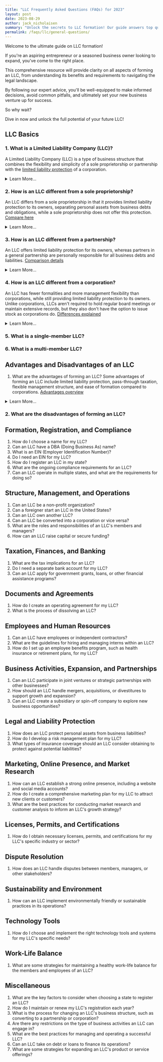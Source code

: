 ```yaml
---
title: "LLC Frequently Asked Questions (FAQs) for 2023"
layout: post
date: 2023-08-29
author: jack_nicholaisen
summary: "Unlock the secrets to LLC formation! Our guide answers top questions, simplifies processes, & sets you on the path to success. Discover more today!"
permalink: /faqs/llc/general-questions/
---
```


Welcome to the ultimate guide on LLC formation! 

If you're an aspiring entrepreneur or a seasoned business owner looking to expand, you've come to the right place. 

This comprehensive resource will provide clarity on all aspects of forming an LLC, from understanding its benefits and requirements to navigating the legal landscape. 

By following our expert advice, you'll be well-equipped to make informed decisions, avoid common pitfalls, and ultimately set your new business venture up for success. 

So why wait? 

Dive in now and unlock the full potential of your future LLC!

## LLC Basics

### 1.  What is a Limited Liability Company (LLC)?
A Limited Liability Company (LLC) is a type of business structure that combines the flexibility and simplicity of a sole proprietorship or partnership with the [limited liability protection](https://www.investopedia.com/terms/l/llc.asp) of a corporation.

<details>
<summary>Learn More...</summary>
<br>

**A. Definition and Overview**

A Limited Liability Company (LLC) is a hybrid business structure that combines elements of sole proprietorships, partnerships, and corporations. It offers limited liability protection for its owners (called "members"), pass-through taxation, and flexible management options. [IRS - Limited Liability Company](https://www.irs.gov/businesses/small-businesses-self-employed/limited-liability-company-llc)

**B. Formation Process**

To form an LLC, one must file Articles of Organization with the appropriate state agency, pay filing fees, and create an operating agreement outlining the rules governing the company's operations. Some states also require annual reports or fees to maintain the LLC's status. [Forming an LLC](https://www.sba.gov/business-guide/launch-your-business/choose-business-structure#section-header-7)

**C. Taxation Aspects**

By default, single-member LLCs are taxed as sole proprietorships and multi-member LLCs as partnerships by the IRS. However, an LLC can elect to be taxed as a corporation if desired. [Tax information for LLCs](https://www.investopedia.com/articles/personal-finance/040915/how-llcs-are-taxed.asp)

**D. Legal Protection**

An LLC's members enjoy limited liability protection similar to that of shareholders in a corporation, meaning their personal assets are typically protected from business debts and lawsuits against the company.
</details>

### 2.  How is an LLC different from a sole proprietorship?
An LLC differs from a sole proprietorship in that it provides limited liability protection to its owners, separating personal assets from business debts and obligations, while a sole proprietorship does not offer this protection. [Compare here](https://www.sba.gov/business-guide/launch-your-business/choose-business-structure#section-header-0)

<details>
<summary>Learn More...</summary>
<br>

**A. Liability Protection**

Sole proprietors have unlimited personal liability for their business debts and obligations; whereas in an LLC, members have limited liability protection.

**B. Taxation Differences**

Both sole proprietorships and single-member LLCs receive pass-through taxation by default; however, only an LLC has the option to be taxed as a corporation if desired.

**C. Formalities and Paperwork**

Forming an LLC requires filing state paperwork and may involve ongoing reporting requirements. Sole proprietorships don't require formal registration or paperwork, though they may still need to obtain local business licenses.
</details>

### 3.  How is an LLC different from a partnership?
An LLC offers limited liability protection for its owners, whereas partners in a general partnership are personally responsible for all business debts and liabilities. [Comparison details](https://www.score.org/resource/general-partnership-vs-limited-liability-company)

<details>
<summary>Learn More...</summary>
<br>

**A. Liability Protection**

In general partnerships, partners are personally liable for all business debts and obligations, while in an LLC, members have limited liability protection.

**B. Taxation Differences**

Both general partnerships and multi-member LLCs receive pass-through taxation by default; however, only an LLC has the option to be taxed as a corporation if desired.

**C. Formation Process**

An LLC requires state registration through the filing of Articles of Organization, while general partnerships do not require formal registration but should have a written partnership agreement in place.
</details>

### 4.  How is an LLC different from a corporation?
An LLC has fewer formalities and more management flexibility than corporations, while still providing limited liability protection to its owners. Unlike corporations, LLCs aren't required to hold regular board meetings or maintain extensive records, but they also don't have the option to issue stock as corporations do. [Differences explained](https://www.nolo.com/legal-encyclopedia/key-differences-between-corporation-llc.html)

<details>
<summary>Learn More...</summary>
<br>

**A. Management Structure**

Corporations have a more rigid management structure with shareholders, directors, and officers; whereas LLCs have flexible management options that can be customized in their operating agreement.

**B. Formalities and Recordkeeping**

Corporations must adhere to strict recordkeeping and meeting requirements, while LLCs have fewer formalities in this regard.

**C. Taxation Differences**

Corporations are subject to double taxation (profits are taxed at the corporate level and dividends at the shareholder level) unless they elect S-corporation status; whereas by default, single-member LLCs are taxed as sole proprietorships and multi-member LLCs as partnerships, with the option to elect corporate taxation if desired.
</details>

### 5.  What is a single-member LLC?

### 6.  What is a multi-member LLC?





## Advantages and Disadvantages of an LLC

1.  What are the advantages of forming an LLC?
Some advantages of forming an LLC include limited liability protection, pass-through taxation, flexible management structure, and ease of formation compared to corporations. [Advantages overview](https://startupsavant.com/benefits-of-forming-an-llc)

<details>
<summary>Learn More...</summary>
<br>

**A. Limited Liability Protection**

Members of an LLC enjoy limited liability protection similar to that of shareholders in a corporation.

**B. Pass-Through Taxation**

By default, single-member LLCs are taxed as sole proprietorships and multi-member LLCs as partnerships, avoiding the double taxation faced by traditional corporations.

**C. Flexible Management Structure**

An LLC allows for flexible management options, as its operating agreement can be tailored to meet the specific needs of the business and its members.

**D. Ease of Formation and Maintenance**

Forming an LLC is generally easier and requires less paperwork than forming a corporation. Additionally, ongoing recordkeeping and meeting requirements are typically less stringent for LLCs compared to corporations.
</details>

### 2.  What are the disadvantages of forming an LLC?

## Formation, Registration, and Compliance

1.  How do I choose a name for my LLC?
2.  Can an LLC have a DBA (Doing Business As) name?
3.  What is an EIN (Employer Identification Number)?
4.  Do I need an EIN for my LLC?
5.  How do I register an LLC in my state?
6.  What are the ongoing compliance requirements for an LLC?
7.  Can an LLC operate in multiple states, and what are the requirements for doing so?

## Structure, Management, and Operations

1.  Can an LLC be a non-profit organization?
2.  Can a foreigner start an LLC in the United States?
3.  Can an LLC own another LLC?
4.  Can an LLC be converted into a corporation or vice versa?
5.  What are the roles and responsibilities of an LLC's members and managers?
6.  How can an LLC raise capital or secure funding?

## Taxation, Finances, and Banking

1.  What are the tax implications for an LLC?
2.  Do I need a separate bank account for my LLC?
3.  Can an LLC apply for government grants, loans, or other financial assistance programs?

## Documents and Agreements

1.  How do I create an operating agreement for my LLC?
2.  What is the process of dissolving an LLC?

## Employees and Human Resources

1.  Can an LLC have employees or independent contractors?
2.  What are the guidelines for hiring and managing interns within an LLC?
3.  How do I set up an employee benefits program, such as health insurance or retirement plans, for my LLC?

## Business Activities, Expansion, and Partnerships

1.  Can an LLC participate in joint ventures or strategic partnerships with other businesses?
2.  How should an LLC handle mergers, acquisitions, or divestitures to support growth and expansion?
3.  Can an LLC create a subsidiary or spin-off company to explore new business opportunities?

## Legal and Liability Protection

1.  How does an LLC protect personal assets from business liabilities?
2.  How do I develop a risk management plan for my LLC?
3.  What types of insurance coverage should an LLC consider obtaining to protect against potential liabilities?

## Marketing, Online Presence, and Market Research

1.  How can an LLC establish a strong online presence, including a website and social media accounts?
2.  How do I create a comprehensive marketing plan for my LLC to attract new clients or customers?
3.  What are the best practices for conducting market research and customer analysis to inform an LLC's growth strategy?

## Licenses, Permits, and Certifications

1.  How do I obtain necessary licenses, permits, and certifications for my LLC's specific industry or sector?

## Dispute Resolution

1.  How does an LLC handle disputes between members, managers, or other stakeholders?

## Sustainability and Environment

1.  How can an LLC implement environmentally friendly or sustainable practices in its operations?

## Technology Tools

1.  How do I choose and implement the right technology tools and systems for my LLC's specific needs?

## Work-Life Balance

1.  What are some strategies for maintaining a healthy work-life balance for the members and employees of an LLC?

## Miscellaneous

1.  What are the key factors to consider when choosing a state to register an LLC?
2.  How do I maintain or renew my LLC's registration each year?
3.  What is the process for changing an LLC's business structure, such as converting to a partnership or corporation?
4.  Are there any restrictions on the type of business activities an LLC can engage in?
5.  What are the best practices for managing and operating a successful LLC?
6.  Can an LLC take on debt or loans to finance its operations?
7.  What are some strategies for expanding an LLC's product or service offerings?